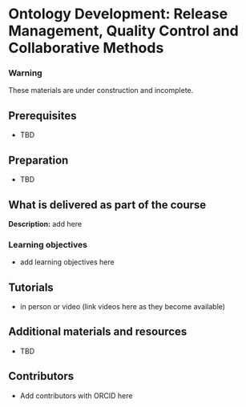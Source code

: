 # Ontology Development: Release Management, Quality Control and Collaborative Methods

### Warning
These materials are under construction and incomplete.

## Prerequisites
- TBD

## Preparation
- TBD

## What is delivered as part of the course

**Description:** add here

### Learning objectives
- add learning objectives here

## Tutorials
- in person or video (link videos here as they become available)

## Additional materials and resources
- TBD

## Contributors
- Add contributors with ORCID here